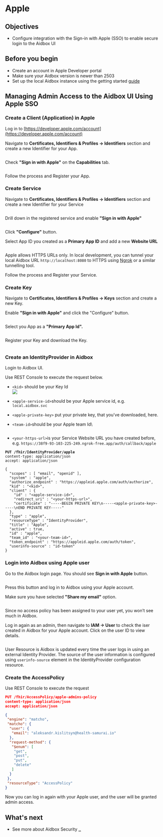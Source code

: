 # Apple

## Objectives

* Configure integration with the Sign-in with Apple (SSO) to enable secure login to the Aidbox UI

## Before you begin

* Create an account in Apple Developer portal
* Make sure your Aidbox version is newer than 2503
* Set up the local Aidbox instance using the getting started [guide](https://docs.aidbox.app/getting-started/run-aidbox-locally-with-docker/run-aidbox-locally)

## Managing Admin Access to the Aidbox UI Using Apple SSO

### Create a Client (Application) in Apple

Log in to [https://developer.apple.com/account](https://developer.apple.com/account)

Navigate to **Certificates, Identifiers & Profiles -> Identifiers** section and create a new Identifier for your App.

<figure><img src="../../../../.gitbook/assets/image (130).png" alt=""><figcaption></figcaption></figure>

Check **"Sign in with Apple"** on the **Capabilities** tab.

<figure><img src="../../../../.gitbook/assets/image (131).png" alt=""><figcaption></figcaption></figure>

Follow the process and Register your App.

### Create Service

Navigate to **Certificates, Identifiers & Profiles -> Identifiers** section and create a new Identifier for your Service

<figure><img src="../../../../.gitbook/assets/image (132).png" alt=""><figcaption></figcaption></figure>

Drill down in the registered service and enable **"Sign in with Apple"**

<figure><img src="../../../../.gitbook/assets/image (133).png" alt=""><figcaption></figcaption></figure>

Click **"Configure"** button.

Select App ID you created as a **Primary App ID** and add a new **Website URL**

<figure><img src="../../../../.gitbook/assets/image (135).png" alt=""><figcaption></figcaption></figure>

Apple allows  HTTPS URLs only. In local development, you can tunnel your local Aidbox URL `http://localhost:8080` to HTTPS using [Ngrok](https://ngrok.com) or a similar tunnelling tool.

Follow the process and Register your Service.

### Create Key

Navigate to **Certificates, Identifiers & Profiles -> Keys** section and create a new Key.

Enable **"Sign in with Apple"** and click the "Configure" button.

&#x20;

<figure><img src="../../../../.gitbook/assets/image (139).png" alt=""><figcaption></figcaption></figure>

Select you App as a **"Primary App Id".**

<figure><img src="../../../../.gitbook/assets/image (140).png" alt=""><figcaption></figcaption></figure>

Register your Key and download the Key.

<figure><img src="../../../../.gitbook/assets/image (143).png" alt=""><figcaption></figcaption></figure>

### Create an IdentityProvider in Aidbox

Login to Aidbox UI.&#x20;

Use REST Console to execute the request below.

* `<kid>` should be your Key Id\
  ![](<../../../../.gitbook/assets/image (146).png>)
* `<apple-service-id>`should be your Apple service id, e.g. `local.aidbox.svc`
* `<apple-private-key>` put your private key, that you've downloaded, here.
*   `<team-id>`should be your Apple team Id\


    <figure><img src="../../../../.gitbook/assets/image (142).png" alt=""><figcaption></figcaption></figure>
* `<your-https-url>`is your Service Website URL you have created before, e.g.  `https://38f9-93-103-225-249.ngrok-free.app/auth/callback/apple`

<pre class="language-json"><code class="lang-json"><strong>PUT /fhir/IdentityProvider/apple
</strong>content-type: application/json
accept: application/json

{
  "scopes" : [ "email", "openid" ],
  "system" : "apple",
  "authorize_endpoint" : "https://appleid.apple.com/auth/authorize",
  "kid" : "&#x3C;kid>",
  "client" : {
    "id" : "&#x3C;apple-service-id>",
    "redirect_uri" : "&#x3C;your-https-url>",
    "certificate" : "-----BEGIN PRIVATE KEY\n-----&#x3C;apple-private-key>-----\nEND PRIVATE KEY-----"
  },
  "type" : "apple",
  "resourceType" : "IdentityProvider",
  "title" : "Apple",
  "active" : true,
  "id" : "apple",
  "team_id" : "&#x3C;your-team-id>",
  "token_endpoint" : "https://appleid.apple.com/auth/token",
  "userinfo-source" : "id-token"
}
</code></pre>

### Login into Aidbox using Apple user

Go to the Aidbox login page. You should see **Sign in with Apple** button.&#x20;



<img src="../../../../.gitbook/assets/image (144).png" alt="" data-size="original">



Press this button and log in to Aidbox using your Apple account.

Make sure you have selected **"Share my email"** option.

<figure><img src="../../../../.gitbook/assets/image (147).png" alt=""><figcaption></figcaption></figure>

Since no access policy has been assigned to your user yet, you won’t see much in Aidbox.

Log in again as an admin, then navigate to **IAM -> User** to check the iser created in Aidbox for your Apple account. Click on the user ID to view details.

<figure><img src="../../../../.gitbook/assets/image (148).png" alt=""><figcaption></figcaption></figure>

User Resource is Aidbox is updated every time the user logs in using an external Identity Provider. The source of the user information is configured using `userinfo-source` element in the IdentityProvider configuration resource.&#x20;

### Create the AccessPolicy

Use REST Console to execute the request

```json
PUT /fhir/AccessPolicy/apple-admins-policy
content-type: application/json
accept: application/json

{
 "engine": "matcho",
 "matcho": {
  "user": {
   "email": "aleksandr.kislitsyn@health-samurai.io"
  },
  "request-method": {
   "$enum": [
    "get",
    "post",
    "put",
    "delete"
   ]
  }
 },
 "resourceType": "AccessPolicy"
}
```

Now you can log in again with your Apple user, and the user will be granted admin access.

## What's next

* See more about Aidbox Security [..](../ "mention")

